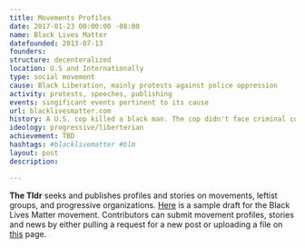 ```yaml
---
title: Movements Profiles
date: 2017-01-23 00:00:00 -08:00
name: Black Lives Matter
datefounded: 2013-07-13
founders:
structure: decenteralized
location: U.S and Internationally
type: social movement
cause: Black Liberation, mainly protests against police oppression
activity: protests, speeches, publishing
events: singificant events pertinent to its cause
url: blacklivesmatter.com
history: A U.S. cop killed a black man. The cop didn't face criminal conviction, setting off the BLack Lives Matter movement
ideology: progressive/liberterian
achievement: TBD
hashtags: #blacklivematter #blm
layout: post
description: 

---
```


**The Tldr** seeks and publishes profiles and stories on movements, leftist groups, and progressive organizations. 
[Here](https://github.com/whatisgood/tldr.github.io/_drafts/YYYY-MM-DD-TEMPLATE-TITLE-movements.md) is a sample draft for the Black Lives Matter movement. Contributors can submit movement profiles, stories and news by either pulling a request for a new post or uploading a file on [this](https://whatisgood.github.io/movements) page. 
